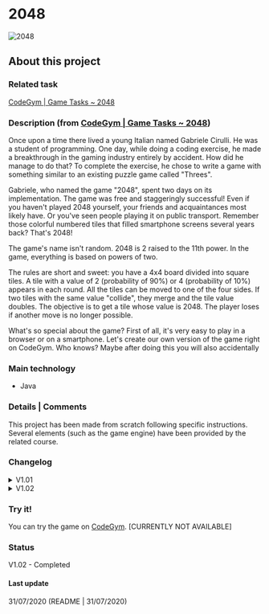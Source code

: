# 2048

![2048](https://cdn.codegym.cc/images/system/ee63ae5f-0823-4d93-8454-da96347e04db/original.png)

## About this project

### Related task
[CodeGym | Game Tasks ~ 2048](https://codegym.cc/projects/games/com.codegym.games.game2048)

### Description (from [CodeGym | Game Tasks ~ 2048](https://codegym.cc/projects/games/com.codegym.games.game2048))
Once upon a time there lived a young Italian named Gabriele Cirulli. He was a student of programming. One day, while doing a coding exercise, he made a breakthrough in the gaming industry entirely by accident. How did he manage to do that? To complete the exercise, he chose to write a game with something similar to an existing puzzle game called "Threes".

Gabriele, who named the game "2048", spent two days on its implementation. The game was free and staggeringly successful! Even if you haven't played 2048 yourself, your friends and acquaintances most likely have. Or you've seen people playing it on public transport. Remember those colorful numbered tiles that filled smartphone screens several years back? That's 2048!

The game's name isn't random. 2048 is 2 raised to the 11th power. In the game, everything is based on powers of two.

The rules are short and sweet: you have a 4x4 board divided into square tiles. A tile with a value of 2 (probability of 90%) or 4 (probability of 10%) appears in each round. All the tiles can be moved to one of the four sides. If two tiles with the same value "collide", they merge and the tile value doubles. The objective is to get a tile whose value is 2048. The player loses if another move is no longer possible.

What's so special about the game? First of all, it's very easy to play in a browser or on a smartphone. Let's create our own version of the game right on CodeGym. Who knows? Maybe after doing this you will also accidentally

### Main technology
- Java

### Details | Comments
This project has been made from scratch following specific instructions.   
Several elements (such as the game engine) have been provided by the related course.

### Changelog 

<details markdown="block">
<summary>V1.01</summary>  

- Colors have been modified.
- There is now 1% chance to generate a tile having the same value as the biggest one.

</details>
<details markdown="block">
<summary>V1.02</summary>

- A minor re-factoring has been made.

</details>


### Try it!
You can try the game on [CodeGym](). [CURRENTLY NOT AVAILABLE]

### Status
V1.02 - Completed

#### Last update
31/07/2020
(README | 31/07/2020)
